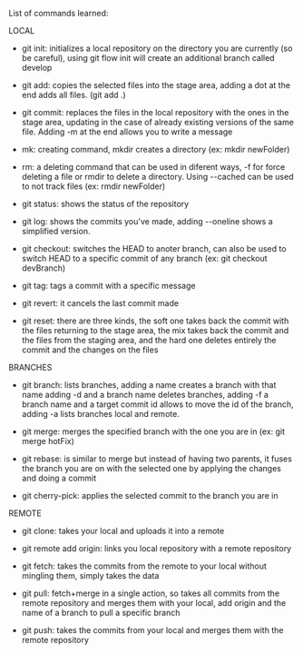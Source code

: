 List of commands learned:

LOCAL

- git init: initializes a local repository on the directory you are currently (so be careful), using git flow init will create an additional branch called develop

- git add: copies the selected files into the stage area, adding a dot at the end adds all files. (git add .)

- git commit: replaces the files in the local repository with the ones in the stage area, updating in the case of already existing versions of the same file. Adding -m at the end allows you to write a message

- mk: creating command, mkdir creates a directory (ex: mkdir newFolder)

- rm: a deleting command that can be used in diferent ways, -f for force deleting a file or rmdir to delete a directory. Using --cached can be used to not track files (ex: rmdir newFolder)

- git status: shows the status of the repository

- git log: shows the commits you've made, adding --oneline shows a simplified version.

- git checkout: switches the HEAD to anoter branch, can also be used to switch HEAD to a specific commit of any branch (ex: git checkout devBranch)

- git tag: tags a commit with a specific message

- git revert: it cancels the last commit made

- git reset: there are three kinds, the soft one takes back the commit with the files returning to the stage area, the mix takes back the commit and the files from the staging area, and the hard one deletes entirely the commit and the changes on the files


BRANCHES

- git branch: lists branches, adding a name creates a branch with that name adding -d and a branch name deletes branches, adding -f a branch name and a target commit id allows to move the id of the branch, adding -a lists branches local and remote.

- git merge: merges the specified branch with the one you are in (ex: git merge hotFix)

- git rebase: is similar to merge but instead of having two parents, it fuses the branch you are on with the selected one by applying the changes and doing a commit

- git cherry-pick: applies the selected commit to the branch you are in


REMOTE

- git clone: takes your local and uploads it into a remote

- git remote add origin: links you local repository with a remote repository

- git fetch: takes the commits from the remote to your local without mingling them, simply takes the data

- git pull: fetch+merge in a single action, so takes all commits from the remote repository and merges them with your local, add origin and the name of a branch to pull a specific branch

- git push: takes the commits from your local and merges them with the remote repository